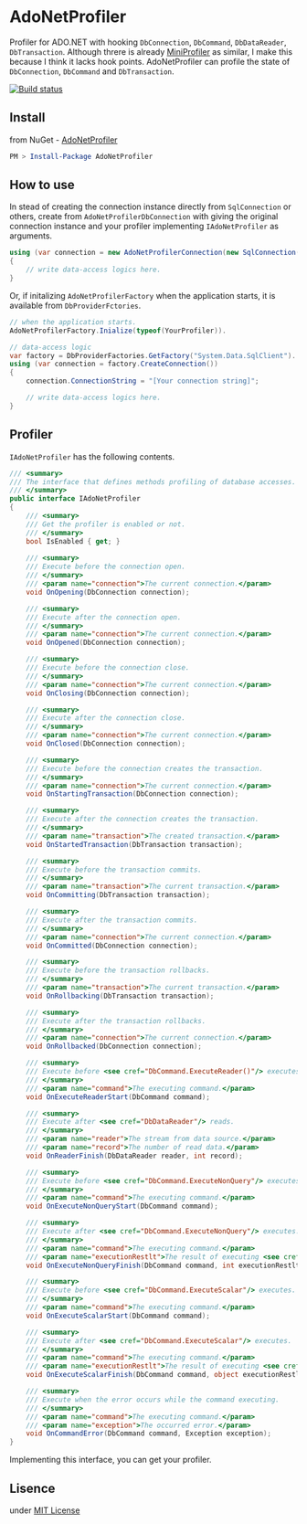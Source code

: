# AdoNetProfiler

Profiler for ADO.NET with hooking ```DbConnection```, ```DbCommand```, ```DbDataReader```, ```DbTransaction```.
Although threre is already <a href="">MiniProfiler</a> as similar, I make this because I think it lacks hook points.
AdoNetProfiler can profile the state of ```DbConnection```, ```DbCommand``` and ```DbTransaction```.

[![Build status](https://ci.appveyor.com/api/projects/status/9qtd3fxwft5ucxlj?svg=true)](https://ci.appveyor.com/project/ttakahari/adonetprofiler)

## Install

from NuGet - <a href="https://www.nuget.org/packages/AdoNetProfiler/">AdoNetProfiler</a>

```ps1
PM > Install-Package AdoNetProfiler
```

## How to use

In stead of creating the connection instance directly from ```SqlConnection``` or others, create from ```AdoNetProfilerDbConnection``` with giving the original connection instance and your profiler implementing ```IAdoNetProfiler``` as arguments.

```csharp
using (var connection = new AdoNetProfilerConnection(new SqlConnection("Your connection string"), new YourProfiler()))
{
    // write data-access logics here.
}
```

Or, if initalizing ```AdoNetProfilerFactory``` when the application starts, it is available from ```DbProviderFctories```.

```csharp
// when the application starts.
AdoNetProfilerFactory.Inialize(typeof(YourProfiler)).

// data-access logic
var factory = DbProviderFactories.GetFactory("System.Data.SqlClient").
using (var connection = factory.CreateConnection())
{
    connection.ConnectionString = "[Your connection string]";

    // write data-access logics here.
}
```

## Profiler

```IAdoNetProfiler``` has the following contents.

```csharp
/// <summary>
/// The interface that defines methods profiling of database accesses.
/// </summary>
public interface IAdoNetProfiler
{
    /// <summary>
    /// Get the profiler is enabled or not.
    /// </summary>
    bool IsEnabled { get; }
        
    /// <summary>
    /// Execute before the connection open.
    /// </summary>
    /// <param name="connection">The current connection.</param>
    void OnOpening(DbConnection connection);

    /// <summary>
    /// Execute after the connection open.
    /// </summary>
    /// <param name="connection">The current connection.</param>
    void OnOpened(DbConnection connection);

    /// <summary>
    /// Execute before the connection close.
    /// </summary>
    /// <param name="connection">The current connection.</param>
    void OnClosing(DbConnection connection);

    /// <summary>
    /// Execute after the connection close.
    /// </summary>
    /// <param name="connection">The current connection.</param>
    void OnClosed(DbConnection connection);

    /// <summary>
    /// Execute before the connection creates the transaction.
    /// </summary>
    /// <param name="connection">The current connection.</param>
    void OnStartingTransaction(DbConnection connection);

    /// <summary>
    /// Execute after the connection creates the transaction.
    /// </summary>
    /// <param name="transaction">The created transaction.</param>
    void OnStartedTransaction(DbTransaction transaction);

    /// <summary>
    /// Execute before the transaction commits.
    /// </summary>
    /// <param name="transaction">The current transaction.</param>
    void OnCommitting(DbTransaction transaction);

    /// <summary>
    /// Execute after the transaction commits.
    /// </summary>
    /// <param name="connection">The current connection.</param>
    void OnCommitted(DbConnection connection);

    /// <summary>
    /// Execute before the transaction rollbacks.
    /// </summary>
    /// <param name="transaction">The current transaction.</param>
    void OnRollbacking(DbTransaction transaction);

    /// <summary>
    /// Execute after the transaction rollbacks.
    /// </summary>
    /// <param name="connection">The current connection.</param>
    void OnRollbacked(DbConnection connection);

    /// <summary>
    /// Execute before <see cref="DbCommand.ExecuteReader()"/> executes.
    /// </summary>
    /// <param name="command">The executing command.</param>
    void OnExecuteReaderStart(DbCommand command);

    /// <summary>
    /// Execute after <see cref="DbDataReader"/> reads.
    /// </summary>
    /// <param name="reader">The stream from data source.</param>
    /// <param name="record">The number of read data.</param>
    void OnReaderFinish(DbDataReader reader, int record);

    /// <summary>
    /// Execute before <see cref="DbCommand.ExecuteNonQuery"/> executes.
    /// </summary>
    /// <param name="command">The executing command.</param>
    void OnExecuteNonQueryStart(DbCommand command);

    /// <summary>
    /// Execute after <see cref="DbCommand.ExecuteNonQuery"/> executes.
    /// </summary>
    /// <param name="command">The executing command.</param>
    /// <param name="executionRestlt">The result of executing <see cref="DbCommand.ExecuteNonQuery"/>.</param>
    void OnExecuteNonQueryFinish(DbCommand command, int executionRestlt);

    /// <summary>
    /// Execute before <see cref="DbCommand.ExecuteScalar"/> executes.
    /// </summary>
    /// <param name="command">The executing command.</param>
    void OnExecuteScalarStart(DbCommand command);

    /// <summary>
    /// Execute after <see cref="DbCommand.ExecuteScalar"/> executes.
    /// </summary>
    /// <param name="command">The executing command.</param>
    /// <param name="executionRestlt">The result of executing <see cref="DbCommand.ExecuteScalar"/>.</param>
    void OnExecuteScalarFinish(DbCommand command, object executionRestlt);

    /// <summary>
    /// Execute when the error occurs while the command executing.
    /// </summary>
    /// <param name="command">The executing command.</param>
    /// <param name="exception">The occurred error.</param>
    void OnCommandError(DbCommand command, Exception exception);
}
```

Implementing this interface, you can get your profiler.

## Lisence

under <a href="http://opensource.org/licenses/MIT">MIT License</a>
